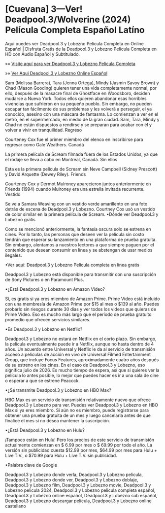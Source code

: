 # [Cuevana] 3—Ver! Deadpool.3/Wolverine (2024) Película Completa Español Latíno

Aquí puedes ver Deadpool.3 y Lobezno Pelicula Completa en Online Español | Disfruta Gratis de la Deadpool.3 y Lobezno Pelicula Completa en HD con Audio Español y Subtitulado.

»» [Visite aquí para ver Deadpool.3 y Lobezno Pelicula Completa](https://somovies.site/es/movie/533535/deadpool-wolverine)

»» [Ver Aqui Deadpool.3 y Lobezno Online Español](https://somovies.site/es/movie/533535/deadpool-wolverine)

Sam (Melissa Barrera), Tara (Jenna Ortega), Mindy (Jasmin Savoy Brown) y Chad (Mason Gooding) quieren tener una vida completamente normal, por ello, después de la masacre final de Ghostface en Woodsboro, deciden mudarse a Nueva York. Todos ellos quieren abandonar esas horribles vivencias que sufrieron en su pequeño pueblo. Sin embargo, no pueden escapar tan fácilmente de sus problemas y les volverá a perseguir, el ya conocido, asesino con una máscara de fantasma. Lo comienzan a ver en el metro, en el supermercado, en medio de la gran ciudad. Sam, Tara, Mindy y Chad no están dispuestos a rendirse y se preparan para acabar con él y volver a vivir en tranquilidad.
Regreso

Courteney Cox fue el primer miembro del elenco en inscribirse para regresar como Gale Weathers.
Canadá

La primera película de Scream filmada fuera de los Estados Unidos, ya que el rodaje se lleva a cabo en Montreal, Canadá.
Sin ellos

Esta es la primera película de Scream sin Neve Campbell (Sidney Prescott) y David Arquette (Dewey Riley).
Friends

Courteney Cox y Dermot Mulroney aparecieron juntos anteriormente en Friends (1994) cuando Mulroney era una estrella invitada recurrente.
Vestido

Se ve a Samara Weaving con un vestido verde amarillento en una foto detrás de escena de Deadpool.3 y Lobezno. Courtney Cox usó un vestido de color similar en la primera película de Scream.
•Dónde ver Deadpool.3 y Lobezno gratis

Como se mencionó anteriormente, la fantasía oscura solo se estrena en cines. Por lo tanto, las personas que deseen ver la película sin costo tendrán que esperar su lanzamiento en una plataforma de prueba gratuita. Sin embargo, alentamos a nuestros lectores a que siempre paguen por el contenido que desean consumir en línea y se abstengan de usar medios ilegales.

•Ver aquí: Deadpool.3 y Lobezno Película completa en línea gratis

Deadpool.3 y Lobezno está disponible para transmitir con una suscripción de Sony Pictures o en Paramount Plus.

•¿Está Deadpool.3 y Lobezno en Amazon Video?

Sí, es gratis si ya eres miembro de Amazon Prime. Prime Video está incluido con una membresía de Amazon Prime por $15 al mes o $139 al año. Puedes probarlo sin riesgos durante 30 días y ver todos los videos que quieras de Prime Video. Eso es mucho más largo que el período de prueba gratuito promedio que ofrecen servicios similares.

•Es Deadpool.3 y Lobezno en Netflix?

Deadpool.3 y Lobezno no estará en Netflix en el corto plazo. Sin embargo, la película eventualmente puede ir a Netflix, aunque no hasta dentro de 4 años. Un acuerdo entre Universal y Netflix le da al servicio de transmisión acceso a películas de acción en vivo de Universal Filmed Entertainment Group, que incluye Focus Features, aproximadamente cuatro años después de su estreno en los cines. En el caso de Deadpool.3 y Lobezno, eso significa julio de 2026. Es mucho tiempo de espera, así que si quieres ver la película lo antes posible, lo mejor que puedes hacer es ir a una sala de cine o esperar a que se estrene Peacock.

•¿Se transmite Deadpool.3 y Lobezno en HBO Max?

HBO Max es un servicio de transmisión relativamente nuevo que ofrece Deadpool.3 y Lobezno para ver. Puedes ver Deadpool.3 y Lobezno en HBO Max si ya eres miembro. Si aún no es miembro, puede registrarse para obtener una prueba gratuita de un mes y luego cancelarla antes de que finalice el mes si no desea mantener la suscripción.

•¿Está Deadpool.3 y Lobezno en Hulu?

¡Tampoco están en Hulu! Pero los precios de este servicio de transmisión actualmente comienzan en $ 6.99 por mes o $ 69.99 por todo el año. La versión sin publicidad cuesta $12.99 por mes, $64.99 por mes para Hulu + Live T.V., o $70.99 para Hulu + Live T.V. sin publicidad.

•Palabra clave de Google

Deadpool.3 y Lobezno donde verla, Deadpool.3 y Lobezno pelicula, Deadpool.3 y Lobezno donde ver, Deadpool.3 y Lobezno doblaje, Deadpool.3 y Lobezno film, Deadpool.3 y Lobezno movie, Deadpool.3 y Lobezno pelicula 2024, Deadpool.3 y Lobezno pelicula completa español, Deadpool.3 y Lobezno online español, Deadpool.3 y Lobezno sub español, Deadpool.3 y Lobezno descargar pelicula, Deadpool.3 y Lobezno online castellano
